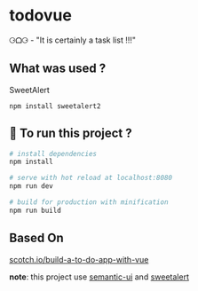 # todovue

⚆ᗝ⚆ - "It is certainly a task list !!!"

## What was used ?

SweetAlert

`npm install sweetalert2`

## :runner: To run this project ?

``` bash
# install dependencies
npm install

# serve with hot reload at localhost:8080
npm run dev

# build for production with minification
npm run build
```

## Based On

[scotch.io/build-a-to-do-app-with-vue](https://scotch.io/tutorials/build-a-to-do-app-with-vue-js-2#toc-prerequisites)

**note**: this project use [semantic-ui](https://semantic-ui.com/) and [sweetalert](https://sweetalert.js.org/)
